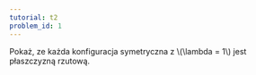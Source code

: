 ```yaml
---
tutorial: t2
problem_id: 1
---
```

<div>
Pokaż, ze każda konfiguracja symetryczna z \(\lambda = 1\) jest płaszczyzną rzutową.
</div>
